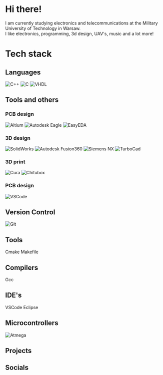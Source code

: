 # Hi there! 
I am currently studying electronics and telecommunications at the Military University of Technology in Warsaw.<br /> 
I like electronics, programming, 3d design, UAV's, music and a lot more!

# Tech stack

## Languages
![C++](https://img.shields.io/badge/c++-%2300599C.svg?style=for-the-badge&logo=c%2B%2B&logoColor=white)
![C](https://img.shields.io/badge/C-white?style=for-the-badge&logo=%23A8B9CC&labelColor=blue&color=blue)
![VHDL](https://img.shields.io/badge/VHDL-white?style=for-the-badge&logo=%23A5915F&labelColor=red&color=red)

## Tools and others
### PCB design
![Altium](https://img.shields.io/badge/Altium%20designer-white?style=for-the-badge&logo=altiumdesigner&logoColor=white&labelColor=blue&color=blue)
![Autodesk Eagle](https://img.shields.io/badge/Autodesk%20Eagle-white?style=for-the-badge&logo=%23000000&labelColor=grey&color=grey)
![EasyEDA](https://img.shields.io/badge/EasyEDA-white?style=for-the-badge&logo=easyeda&logoColor=white&labelColor=orange&color=orange)

### 3D design
![SolidWorks](https://img.shields.io/badge/SolidWorks-white?style=for-the-badge&logo=dassaultsystemes&labelColor=blue&color=blue)
![Autodesk Fusion360](https://img.shields.io/badge/Autodesk%20Fusion360-white?style=for-the-badge&logo=autodesk&logoColor=white&labelColor=orange&color=orange)
![Siemens NX](https://img.shields.io/badge/Siemens%20NX-white?style=for-the-badge&logo=siemens&logoColor=white&labelColor=purple&color=purple)
![TurboCad](https://img.shields.io/badge/TurboCad%20Deluxe-white?style=for-the-badge&logoColor=white&labelColor=red&color=red)

### 3D print
![Cura](https://img.shields.io/badge/Cura-white?style=for-the-badge&logoColor=white&labelColor=blue&color=blue)
![Chitubox](https://img.shields.io/badge/chitubox-white?style=for-the-badge&logoColor=white&labelColor=grey&color=grey)

### PCB design
![VSCode](https://img.shields.io/badge/VSCode-007ACC?style=for-the-badge) 

## Version Control
![Git](https://img.shields.io/badge/git-%23FF0000.svg?style=for-the-badge&logo=git&logoColor=white)

## Tools
Cmake Makefile

## Compilers 
Gcc

## IDE's
VSCode Eclipse

## Microcontrollers
![Atmega](https://img.shields.io/badge/ATMEGA328-Atmega328-white)

## Projects

## Socials

<!--
**iikolodziej/iikolodziej** is a ✨ _special_ ✨ repository because its `README.md` (this file) appears on your GitHub profile.

Here are some ideas to get you started:

- 🔭 I’m currently working on ...
- 🌱 I’m currently learning ...
- 👯 I’m looking to collaborate on ...
- 🤔 I’m looking for help with ...
- 💬 Ask me about ...
- 📫 How to reach me: ...
- 😄 Pronouns: ...
- ⚡ Fun fact: ...
-->
